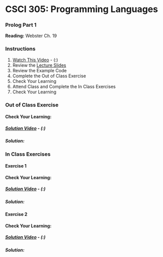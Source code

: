 # CSCI 305: Programming Languages

### Prolog Part 1

**Reading:** Webster Ch. 19

### Instructions
1. [Watch This Video]() - (:)
2. Review the [Lecture Slides](slides/Lecture33.pdf)
3. Review the Example Code
4. Complete the Out of Class Exercise
5. Check Your Learning
6. Attend Class and Complete the In Class Exercises
7. Check Your Learning

### Out of Class Exercise

#### Check Your Learning:

##### [Solution Video]() - (:)

##### Solution:

### In Class Exercises

#### Exercise 1

#### Check Your Learning:

##### [Solution Video]() - (:)

##### Solution:

#### Exercise 2

#### Check Your Learning:

##### [Solution Video]() - (:)

##### Solution:

